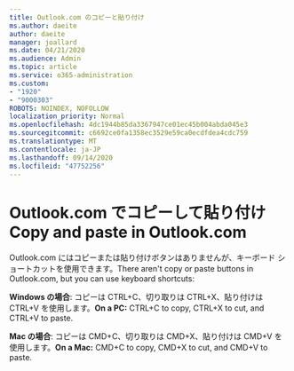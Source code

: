 ```yaml
---
title: Outlook.com のコピーと貼り付け
ms.author: daeite
author: daeite
manager: joallard
ms.date: 04/21/2020
ms.audience: Admin
ms.topic: article
ms.service: o365-administration
ms.custom:
- "1920"
- "9000303"
ROBOTS: NOINDEX, NOFOLLOW
localization_priority: Normal
ms.openlocfilehash: 4dc1944b85da3367947ce01ec45b004abda045e3
ms.sourcegitcommit: c6692ce0fa1358ec3529e59ca0ecdfdea4cdc759
ms.translationtype: MT
ms.contentlocale: ja-JP
ms.lasthandoff: 09/14/2020
ms.locfileid: "47752256"
---
```

# <a name="copy-and-paste-in-outlookcom"></a><span data-ttu-id="29244-102">Outlook.com でコピーして貼り付け</span><span class="sxs-lookup"><span data-stu-id="29244-102">Copy and paste in Outlook.com</span></span>

<span data-ttu-id="29244-103">Outlook.com にはコピーまたは貼り付けボタンはありませんが、キーボード ショートカットを使用できます。</span><span class="sxs-lookup"><span data-stu-id="29244-103">There aren't copy or paste buttons in Outlook.com, but you can use keyboard shortcuts:</span></span>

<span data-ttu-id="29244-104">**Windows の場合**: コピーは CTRL+C、切り取りは CTRL+X、貼り付けは CTRL+V を使用します。</span><span class="sxs-lookup"><span data-stu-id="29244-104">**On a PC:** CTRL+C to copy, CTRL+X to cut, and CTRL+V to paste.</span></span>

<span data-ttu-id="29244-105">**Mac の場合**: コピーは CMD+C、切り取りは CMD+X、貼り付けは CMD+V を使用します。</span><span class="sxs-lookup"><span data-stu-id="29244-105">**On a Mac:** CMD+C to copy, CMD+X to cut, and CMD+V to paste.</span></span>